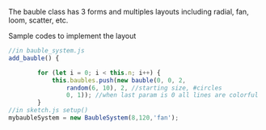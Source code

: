 The bauble class has 3 forms and multiples layouts including radial, fan, loom, scatter, etc.

Sample codes to implement the layout

```javascript
//in bauble_system.js
add_bauble() {

        for (let i = 0; i < this.n; i++) {
            this.baubles.push(new bauble(0, 0, 2,
                random(6, 10), 2, //starting size, #circles
                0, 1)); //when last param is 0 all lines are colorful
        }
//in sketch.js setup()
mybaubleSystem = new BaubleSystem(8,120,'fan');
```